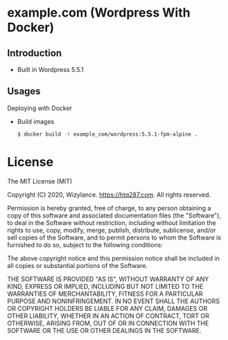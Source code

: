# example.com (Wordpress With Docker)
## Introduction
  - Built in Wordpress 5.5.1
## Usages
Deploying with Docker
  - Build images
    ```sh
    $ docker build -t example_com/wordpress:5.5.1-fpm-alpine .
    ```
    
# License
The MIT License (MIT)

Copyright (C) 2020, Wizylance. https://htq287.com. All rights reserved.

Permission is hereby granted, free of charge, to any person obtaining a copy of this software and associated documentation files (the "Software"), to deal in the Software without restriction, including without limitation the rights to use, copy, modify, merge, publish, distribute, sublicense, and/or sell copies of the Software, and to permit persons to whom the Software is furnished to do so, subject to the following conditions:

The above copyright notice and this permission notice shall be included in all copies or substantial portions of the Software.

THE SOFTWARE IS PROVIDED "AS IS", WITHOUT WARRANTY OF ANY KIND, EXPRESS OR IMPLIED, INCLUDING BUT NOT LIMITED TO THE WARRANTIES OF MERCHANTABILITY, FITNESS FOR A PARTICULAR PURPOSE AND NONINFRINGEMENT. IN NO EVENT SHALL THE AUTHORS OR COPYRIGHT HOLDERS BE LIABLE FOR ANY CLAIM, DAMAGES OR OTHER LIABILITY, WHETHER IN AN ACTION OF CONTRACT, TORT OR OTHERWISE, ARISING FROM, OUT OF OR IN CONNECTION WITH THE SOFTWARE OR THE USE OR OTHER DEALINGS IN THE SOFTWARE.